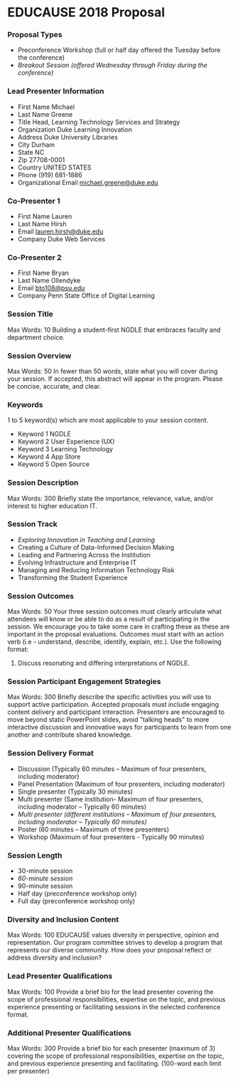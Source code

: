 # EDUCAUSE 2018 Proposal
### Proposal Types
* Preconference Workshop (full or half day offered the Tuesday before the conference)
* *Breakout Session (offered Wednesday through Friday during the conference)*

### Lead Presenter Information
* First Name Michael
* Last Name Greene
* Title Head, Learning Technology Services and Strategy
* Organization Duke Learning Innovation
* Address Duke University Libraries
* City Durham
* State NC
* Zip 27708-0001
* Country UNITED STATES
* Phone (919) 681-1886
* Organizational Email michael.greene@duke.edu

### Co-Presenter 1
* First Name Lauren
* Last Name Hirsh
* Email lauren.hirsh@duke.edu
* Company Duke Web Services

### Co-Presenter 2
* First Name Bryan
* Last Name Ollendyke
* Email bto108@psu.edu
* Company Penn State Office of Digital Learning

### Session Title
Max Words: 10 Building a student-first NGDLE that embraces faculty and department choice.


### Session Overview
Max Words: 50 In fewer than 50 words, state what you will cover during your session. If accepted, this abstract will appear in the program. Please be concise, accurate, and clear.


### Keywords
1 to 5 keyword(s) which are most applicable to your session content.
* Keyword 1 NGDLE
* Keyword 2 User Experience (UX)
* Keyword 3 Learning Technology
* Keyword 4 App Store
* Keyword 5 Open Source


### Session Description
Max Words: 300 Briefly state the importance, relevance, value, and/or interest to higher education IT.

### Session Track
* *Exploring Innovation in Teaching and Learning*
* Creating a Culture of Data-Informed Decision Making
* Leading and Partnering Across the Institution
* Evolving Infrastructure and Enterprise IT
* Managing and Reducing Information Technology Risk
* Transforming the Student Experience

### Session Outcomes
Max Words: 50 Your three session outcomes must clearly articulate what attendees will know or be able to do as a result of participating in the session. We encourage you to take some care in crafting these as these are important in the proposal evaluations. Outcomes must start with an action verb (i.e - understand, describe, identify, explain, etc.). Use the following format:
1. Discuss resonating and differing interpretations of NGDLE.


### Session Participant Engagement Strategies
Max Words: 300 Briefly describe the specific activities you will use to support active participation. Accepted proposals must include engaging content delivery and participant interaction. Presenters are encouraged to move beyond static PowerPoint slides, avoid "talking heads" to more interactive discussion and innovative ways for participants to learn from one another and contribute shared knowledge.

### Session Delivery Format
* Discussion (Typically 60 minutes – Maximum of four presenters, including moderator)
* Panel Presentation (Maximum of four presenters, including moderator)
* Single presenter (Typically 30 minutes)
* Multi presenter (Same institution- Maximum of four presenters, including moderator – Typically 60 minutes)
* *Multi presenter (different institutions – Maximum of four presenters, including moderator – Typically 60 minutes)*
* Poster (60 minutes – Maximum of three presenters)
* Workshop (Maximum of four presenters - Typically 90 minutes)

### Session Length
* 30-minute session
* *60-minute session*
* 90-minute session
* Half day (preconference workshop only)
* Full day (preconference workshop only)


### Diversity and Inclusion Content
Max Words: 100 EDUCAUSE values diversity in perspective, opinion and representation. Our program committee strives to develop a program that represents our diverse community. How does your proposal reflect or address diversity and inclusion?



### Lead Presenter Qualifications
Max Words: 100 Provide a brief bio for the lead presenter covering the scope of professional responsibilities, expertise on the topic, and previous experience presenting or facilitating sessions in the selected conference format.

### Additional Presenter Qualifications
Max Words: 300 Provide a brief bio for each presenter (maximum of 3) covering the scope of professional responsibilities, expertise on the topic, and previous experience presenting and facilitating. (100-word each limit per presenter)
